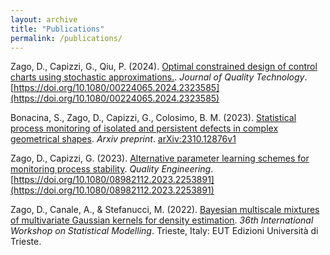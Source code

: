 ```yaml
---
layout: archive
title: "Publications"
permalink: /publications/
---
```


Zago, D., Capizzi, G., Qiu, P. (2024). [Optimal constrained design of control charts using stochastic approximations.](../research/stoch-approx).  *Journal of Quality Technology*. [https://doi.org/10.1080/00224065.2024.2323585](https://doi.org/10.1080/00224065.2024.2323585)

Bonacina, S., Zago, D., Capizzi, G., Colosimo, B. M. (2023). [Statistical process monitoring of isolated and persistent defects in complex geometrical shapes](../research/ovetti). *Arxiv preprint*. [arXiv:2310.12876v1](https://arxiv.org/abs/2310.12876v1)

Zago, D., Capizzi, G. (2023). [Alternative parameter learning schemes for monitoring process stability](../research/cautious-learning). *Quality Engineering*. [https://doi.org/10.1080/08982112.2023.2253891](https://doi.org/10.1080/08982112.2023.2253891)


Zago, D\., Canale, A\., &amp; Stefanucci, M\. \(2022\)\.
[Bayesian multiscale mixtures of multivariate Gaussian kernels for density estimation](../research/multiscale-model)\.
*36th International Workshop on Statistical Modelling*\.
Trieste, Italy: EUT Edizioni Università di Trieste\.


